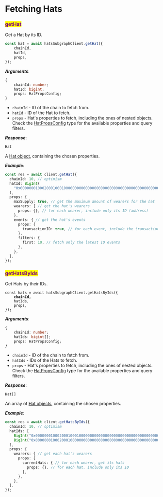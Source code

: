 # Fetching Hats

### <mark style="color:purple;">getHat</mark>

Get a Hat by its ID.

```typescript
const hat = await hatsSubgraphClient.getHat({
    chainId,
    hatId,
    props,
});
```

_**Arguments**_:

```typescript
{
    chainId: number;
    hatId: bigint;
    props: HatPropsConfig;
}
```

* `chainId` - ID of the chain to fetch from.
* `hatId` - ID of the Hat to fetch.
* `props` - Hat's properties to fetch, including the ones of nested objects. Check the [HatPropsConfig](types.md#hatpropsconfig) type for the available properties and query filters.

_**Response**_:

```typescript
Hat
```

A [Hat object](types.md#hat), containing the chosen properties.

_**Example**_:

```typescript
const res = await client.getHat({
  chainId: 10, // optimism
  hatId: BigInt(
    "0x0000000100020001000100000000000000000000000000000000000000000000"
  ),
  props: {
    maxSupply: true, // get the maximum amount of wearers for the hat 
    wearers: { // get the hat's wearers 
      props: {}, // for each wearer, include only its ID (address)
    },
    events: { // get the hat's events
      props: {
        transactionID: true, // for each event, include the transaction ID
      },
      filters: {
        first: 10, // fetch only the latest 10 events
      },
    },
  },
});
```

### <mark style="color:purple;">getHatsByIds</mark>

Get Hats by their IDs.

<pre class="language-typescript"><code class="lang-typescript">const hats = await hatsSubgraphClient.getHatsByIds({
<strong>    chainId,
</strong>    hatIds,
    props,
});
</code></pre>

_**Arguments**_:

```typescript
{
    chainId: number;
    hatIds: bigint[];
    props: HatPropsConfig;
}
```

* `chainId` - ID of the chain to fetch from.
* `hatIds` - IDs of the Hats to fetch.
* `props` - Hat's properties to fetch, including the ones of nested objects. Check the [HatPropsConfig](types.md#hatpropsconfig) type for the available properties and query filters.

_**Response**_:

```typescript
Hat[]
```

An array of [Hat objects](types.md#hat), containing the chosen properties.

_**Example**_:

```typescript
const res = await client.getHatsByIds({
  chainId: 10, // optimism
  hatIds: [
    BigInt("0x0000000100020001000100000000000000000000000000000000000000000000"),
    BigInt("0x0000000100020001000000000000000000000000000000000000000000000000"),
  ],
  props: {
    wearers: { // get each hat's wearers
      props: { 
        currentHats: { // for each wearer, get its hats
          props: {}, // for each hat, include only its ID
        },
      },
    },
  },
});
```
